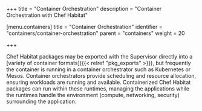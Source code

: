 +++
title = "Container Orchestration"
description = "Container Orchestration with Chef Habitat"


[menu.containers]
    title = "Container Orchestration"
    identifier = "containers/container-orchestration"
    parent = "containers"
    weight = 20

+++

Chef Habitat packages may be exported with the Supervisor directly into a [variety of container formats]({{< relref "pkg_exports" >}}), but frequently the container is running in a container orchestrator such as Kubernetes or Mesos. Container orchestrators provide scheduling and resource allocation, ensuring workloads are running and available. Containerized Chef Habitat packages can run within these runtimes, managing the applications while the runtimes handle the environment (compute, networking, security) surrounding the application.
